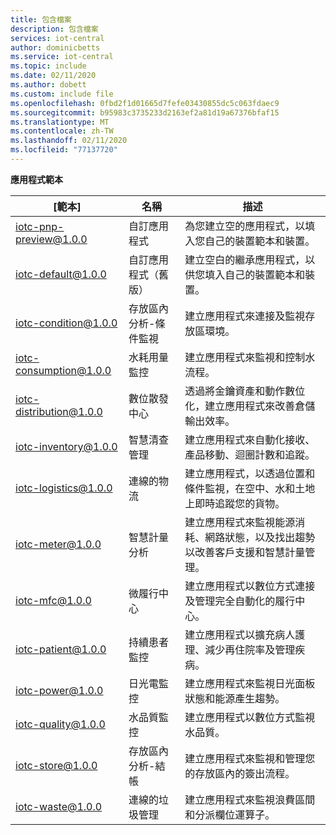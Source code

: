 ```yaml
---
title: 包含檔案
description: 包含檔案
services: iot-central
author: dominicbetts
ms.service: iot-central
ms.topic: include
ms.date: 02/11/2020
ms.author: dobett
ms.custom: include file
ms.openlocfilehash: 0fbd2f1d01665d7fefe03430855dc5c063fdaec9
ms.sourcegitcommit: b95983c3735233d2163ef2a81d19a67376bfaf15
ms.translationtype: MT
ms.contentlocale: zh-TW
ms.lasthandoff: 02/11/2020
ms.locfileid: "77137720"
---
```

**應用程式範本**

| [範本]                 | 名稱        | 描述 |
| ------------------------ | ----------- | ----------- |
| iotc-pnp-preview@1.0.0   | 自訂應用程式 | 為您建立空的應用程式，以填入您自己的裝置範本和裝置。 |
| iotc-default@1.0.0       | 自訂應用程式（舊版） | 建立空白的繼承應用程式，以供您填入自己的裝置範本和裝置。
| iotc-condition@1.0.0     | 存放區內分析-條件監視 | 建立應用程式來連接及監視存放區環境。 |
| iotc-consumption@1.0.0   | 水耗用量監控 | 建立應用程式來監視和控制水流程。 |
| iotc-distribution@1.0.0  | 數位散發中心 | 透過將金鑰資產和動作數位化，建立應用程式來改善倉儲輸出效率。 |
| iotc-inventory@1.0.0     | 智慧清查管理 | 建立應用程式來自動化接收、產品移動、迴圈計數和追蹤。 |
| iotc-logistics@1.0.0     | 連線的物流 | 建立應用程式，以透過位置和條件監視，在空中、水和土地上即時追蹤您的貨物。 |
| iotc-meter@1.0.0         | 智慧計量分析 | 建立應用程式來監視能源消耗、網路狀態，以及找出趨勢以改善客戶支援和智慧計量管理。  |
| iotc-mfc@1.0.0           | 微履行中心 | 建立應用程式以數位方式連接及管理完全自動化的履行中心。 |
| iotc-patient@1.0.0       | 持續患者監控 | 建立應用程式以擴充病人護理、減少再住院率及管理疾病。 |
| iotc-power@1.0.0         | 日光電監控 | 建立應用程式來監視日光面板狀態和能源產生趨勢。 |
| iotc-quality@1.0.0       | 水品質監控 | 建立應用程式以數位方式監視水品質。 |
| iotc-store@1.0.0         | 存放區內分析-結帳 | 建立應用程式來監視和管理您的存放區內的簽出流程。 |
| iotc-waste@1.0.0         | 連線的垃圾管理 | 建立應用程式來監視浪費區間和分派欄位運算子。 |
